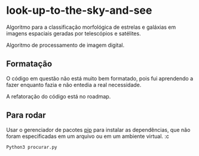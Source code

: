 # look-up-to-the-sky-and-see
Algoritmo para a classificação morfológica de estrelas e galáxias em imagens espaciais geradas por telescópios e satélites.

Algoritmo de processamento de imagem digital.

## Formatação

O código em questão não está muito bem formatado, pois fui aprendendo a fazer enquanto fazia e não entedia a real necessidade.

A refatoração do código está no roadmap.

## Para rodar

Usar o gerenciador de pacotes [pip](https://pip.pypa.io/en/stable/) para instalar as dependências, que não foram especificadas em um arquivo ou em um ambiente virtual. :c

```bash
Python3 procurar.py
```
